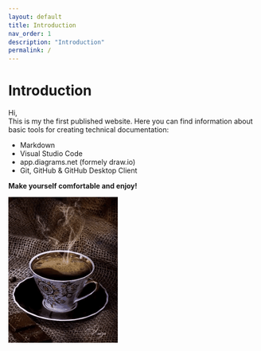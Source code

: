 ```yaml
---
layout: default
title: Introduction
nav_order: 1
description: "Introduction"
permalink: /
---
```


# Introduction
Hi,  
This is my the first published website. Here you can find information about basic tools for creating technical documentation:
* Markdown
* Visual Studio Code
* app.diagrams.net (formely draw.io)
* Git, GitHub & GitHub Desktop Client


**Make yourself comfortable and enjoy!**  

![Coffee](./coffee.gif)